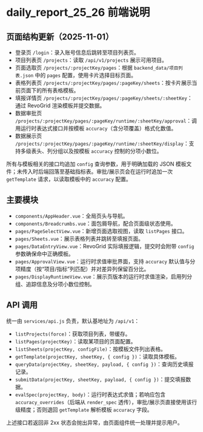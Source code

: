 # daily_report_25_26 前端说明

## 页面结构更新（2025-11-01）

- 登录页 `/login`：录入账号信息后跳转至项目列表页。
- 项目列表页 `/projects`：读取 `/api/v1/projects` 展示可用项目。
- 页面选取页 `/projects/:projectKey/pages`：根据 `backend_data/项目列表.json` 中的 `pages` 配置，使用卡片选择目标页面。
- 表格列表页 `/projects/:projectKey/pages/:pageKey/sheets`：按卡片展示当前页面下的所有表格模板。
- 填报详情页 `/projects/:projectKey/pages/:pageKey/sheets/:sheetKey`：通过 RevoGrid 渲染模板并提交数据。
- 数据审批页 `/projects/:projectKey/pages/:pageKey/runtime/:sheetKey/approval`：调用运行时表达式接口并按模板 `accuracy`（含分项覆盖）格式化数值。
- 数据展示页 `/projects/:projectKey/pages/:pageKey/runtime/:sheetKey/display`：支持多级表头、列分组以及按模板 `accuracy` 控制的分项小数位。

所有与模板相关的接口均追加 `config` 查询参数，用于明确加载的 JSON 模板文件；未传入时后端回落至基础指标表。审批/展示页会在运行时追加一次 `getTemplate` 请求，以读取模板中的 `accuracy` 配置。

## 主要模块

- `components/AppHeader.vue`：全局页头与导航。
- `components/Breadcrumbs.vue`：面包屑导航，配合页面级状态使用。
- `pages/PageSelectView.vue`：新增页面选取视图，读取 `listPages` 接口。
- `pages/Sheets.vue`：展示表格列表并跳转至填报页面。
- `pages/DataEntryView.vue`：RevoGrid 实际填报逻辑，提交时会附带 `config` 参数确保命中正确模板。
- `pages/ApprovalView.vue`：运行时求值审批界面，支持 `accuracy` 默认值与分项精度（按“项目/指标”列匹配）并对差异列保留百分比。
- `pages/DisplayRuntimeView.vue`：展示页版本的运行时求值渲染，启用列分组、追踪信息及分项小数位控制。

## API 调用

统一由 `services/api.js` 负责，默认基地址为 `/api/v1`：

- `listProjects(force)`：获取项目列表，带缓存。
- `listPages(projectKey)`：读取某项目的页面配置。
- `listSheets(projectKey, configFile)`：按模板文件列出表格。
- `getTemplate(projectKey, sheetKey, { config })`：读取具体模板。
- `queryData(projectKey, sheetKey, payload, { config })`：查询历史填报记录。
- `submitData(projectKey, sheetKey, payload, { config })`：提交填报数据。
- `evalSpec(projectKey, body)`：运行时表达式求值；若响应包含 `accuracy_overrides`（后端从 `render_spec` 透传），审批/展示页直接使用该行级精度；否则退回 `getTemplate` 解析模板 `accuracy` 字段。

上述接口若返回非 2xx 状态会抛出异常，由页面组件统一处理并提示用户。
